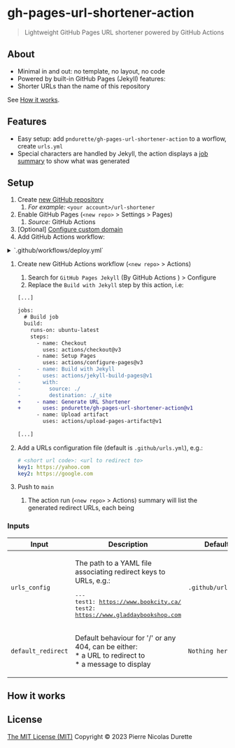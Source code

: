 # gh-pages-url-shortener-action
> Lightweight GitHub Pages URL shortener powered by GitHub Actions

## About

* Minimal in and out: no template, no layout, no code
* Powered by built-in GitHub Pages (Jekyll) features:
* Shorter URLs than the name of this repository

See [How it works](#how-it-works).

## Features

* Easy setup: add  `pndurette/gh-pages-url-shortener-action` to a worflow, create `urls.yml`
* Special characters are handled by Jekyll, the action displays a [job summary](https://github.blog/2022-05-09-supercharging-github-actions-with-job-summaries/) to show what was generated 

## Setup

1. Create [new GitHub repository](https://github.com/new)
   1. *For example:* `<your account>/url-shortener`
2. Enable GitHub Pages (`<new repo>` > Settings > Pages)
   1. *Source:* GitHub Actions
3. [Optional] [Configure custom domain](https://docs.github.com/en/pages/configuring-a-custom-domain-for-your-github-pages-site/managing-a-custom-domain-for-your-github-pages-site)
4. Add GitHub Actions workflow:

<details><summary>`.github/workflows/deploy.yml`</summary>
<p>

#### We can hide anything, even code!

```ruby
   puts "Hello World"
```

</p>
</details>









1. Create new GitHub Actions workflow (`<new repo>` > Actions)

   1. Search for `GitHub Pages Jekyll` (By GitHub Actions ) > Configure
   2. Replace the `Build with Jekyll` step by this action, i.e:

   ```diff
   [...]
   
   jobs:
     # Build job
     build:
       runs-on: ubuntu-latest
       steps:
         - name: Checkout
           uses: actions/checkout@v3
         - name: Setup Pages
           uses: actions/configure-pages@v3
   -     - name: Build with Jekyll
   -       uses: actions/jekyll-build-pages@v1
   -       with:
   -         source: ./
   -         destination: ./_site
   +     - name: Generate URL Shortener
   +       uses: pndurette/gh-pages-url-shortener-action@v1
         - name: Upload artifact
           uses: actions/upload-pages-artifact@v1
           
   [...]
   ```

2. Add a URLs configuration file (default is `.github/urls.yml`), e.g.:

   ```yaml
   # <short url code>: <url to redirect to>
   key1: https://yahoo.com
   key2: https://google.com
   ```

3. Push to `main` 

   1. The action run  (`<new repo>` > Actions) summary will list the generated redirect URLs, each being 

<!--doc_begin-->
### Inputs
|Input|Description|Default|Required|
|-----|-----------|-------|:------:|
|`urls_config`|<p>The path to a YAML file associating redirect keys to URLs, e.g.:</p><pre>---<br />test1: https://www.bookcity.ca/<br />test2: https://www.gladdaybookshop.com<br /></pre>|`.github/urls.yml`|no|
|`default_redirect`|<p>Default behaviour for '/' or any 404, can be either:<br />* a URL to redirect to<br />* a message to display</p>|`Nothing here!`|no|

<!--doc_end-->



## How it works



## License

[The MIT License (MIT)](LICENSE) Copyright © 2023 Pierre Nicolas Durette